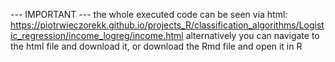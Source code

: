 --- IMPORTANT --- the whole executed code can be seen via html: https://piotrwieczorekk.github.io/projects_R/classification_algorithms/Logistic_regression/income_logreg/income.html alternatively you can navigate to the html file and download it, or download the Rmd file and open it in R
